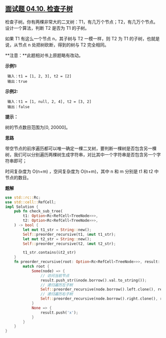 ## [面试题 04.10. 检查子树](https://leetcode.cn/problems/check-subtree-lcci/)

检查子树。你有两棵非常大的二叉树：T1，有几万个节点；T2，有几万个节点。设计一个算法，判断 T2 是否为 T1 的子树。

如果 T1 有这么一个节点 n，其子树与 T2 一模一样，则 T2 为 T1 的子树，也就是说，从节点 n 处把树砍断，得到的树与 T2 完全相同。

**注意：**此题相对书上原题略有改动。

**示例1:**

```
 输入：t1 = [1, 2, 3], t2 = [2]
 输出：true
```

**示例2:**

```
 输入：t1 = [1, null, 2, 4], t2 = [3, 2]
 输出：false
```



**提示：**

树的节点数目范围为[0, 20000]。


**思路**

带空节点的前序遍历都可以唯一确定一棵二叉树，要判断一棵树是否包含另一棵树，我们可以分别遍历两棵树生成字符串，对比其中一个字符串是否包含另一个字符串即可；

时间复杂度为 O(n+m) ，空间复杂度为 O(n+m)，其中 n 和 m 分别是 t1 和 t2 中节点的数目。

**题解**

```rust
use std::rc::Rc;
use std::cell::RefCell;
impl Solution {
    pub fn check_sub_tree(
        t1: Option<Rc<RefCell<TreeNode>>>,
        t2: Option<Rc<RefCell<TreeNode>>>,
    ) -> bool {
        let mut t1_str = String::new();
        Self::preorder_recursive(t1, &mut t1_str);
        let mut t2_str = String::new();
        Self::preorder_recursive(t2, &mut t2_str);

        t1_str.contains(&t2_str)
    }
    fn preorder_recursive(root: Option<Rc<RefCell<TreeNode>>>, result: &mut String) {
        match root {
            Some(node) => {
                // 访问当前节点
                result.push_str(&node.borrow().val.to_string());
                // 递归遍历左子树
                Self::preorder_recursive(node.borrow().left.clone(), result);
                // 递归遍历右子树
                Self::preorder_recursive(node.borrow().right.clone(), result);
            }
            None => {
                result.push('x');
            }
        }
    }
}
```

